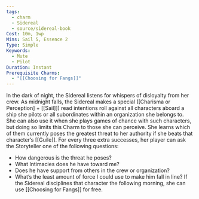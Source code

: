 ```yaml
---
tags:
  - charm
  - Sidereal
  - source/sidereal-book
Cost: 10m, 1wp
Mins: Sail 5, Essence 2
Type: Simple
Keywords:
  - Mute
  - Pilot
Duration: Instant
Prerequisite Charms:
  - "[[Choosing for Fangs]]"
---
```

In the dark of night, the Sidereal listens for whispers of disloyalty from her crew. As midnight falls, the Sidereal makes a special ([Charisma or Perception] + [[Sail]]) read intentions roll against all characters aboard a ship she pilots or all subordinates within an organization she belongs to. She can also use it when she plays games of chance with such characters, but doing so limits this Charm to those she can perceive. She learns which of them currently poses the greatest threat to her authority if she beats that character’s [[Guile]]. For every three extra successes, her player can ask the Storyteller one of the following questions: 
-  How dangerous is the threat he poses? 
-  What Intimacies does he have toward me? 
-  Does he have support from others in the crew or organization? 
-  What’s the least amount of force I could use to make him fall in line? If the Sidereal disciplines that character the following morning, she can use [[Choosing for Fangs]] for free.